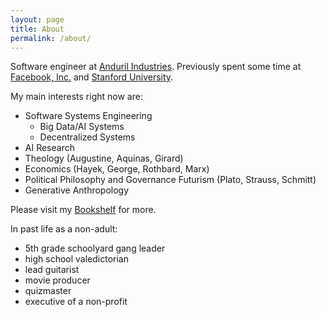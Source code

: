 ```yaml
---
layout: page
title: About
permalink: /about/
---
```


Software engineer at [Anduril Industries](http://anduril.com/). Previously spent some time at [Facebook, Inc.](https://www.facebook.com/) and [Stanford University](http://stanford.com/).

My main interests right now are:
- Software Systems Engineering
    - Big Data/AI Systems
    - Decentralized Systems
- AI Research
- Theology (Augustine, Aquinas, Girard)
- Economics (Hayek, George, Rothbard, Marx)
- Political Philosophy and Governance Futurism (Plato, Strauss, Schmitt)
- Generative Anthropology

Please visit my [Bookshelf](https://bookshelf.website/abhay/mixes/dvadl/Bookshelf) for more.

In past life as a non-adult:
- 5th grade schoolyard gang leader
- high school valedictorian
- lead guitarist
- movie producer
- quizmaster
- executive of a non-profit
